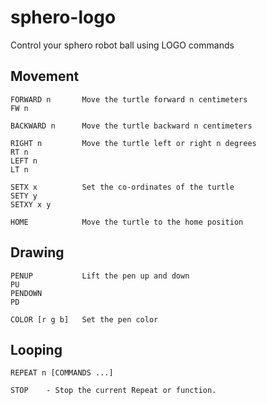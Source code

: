 sphero-logo
===========

Control your sphero robot ball using LOGO commands

Movement
--------
```
FORWARD n       Move the turtle forward n centimeters
FW n    

BACKWARD n      Move the turtle backward n centimeters

RIGHT n         Move the turtle left or right n degrees
RT n
LEFT n
LT n

SETX x          Set the co-ordinates of the turtle
SETY y
SETXY x y

HOME            Move the turtle to the home position
```

Drawing
-------
```
PENUP           Lift the pen up and down
PU
PENDOWN
PD

COLOR [r g b]   Set the pen color
```

Looping
-------
```
REPEAT n [COMMANDS ...]

STOP    - Stop the current Repeat or function.
```
